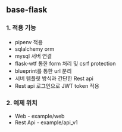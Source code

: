 ## base-flask

### 1. 적용 기능
- pipenv 적용
- sqlalchemy orm
- mysql 서버 연결
- flask-wtf 통한 form 처리 및 csrf protection
- blueprint를 통한 url 분리 
- 서버 템플릿 방식과 간단한 Rest api
- Rest api 로그인으로 JWT token 적용

### 2. 예제 위치

- Web - example/web
- Rest Api - example/api_v1